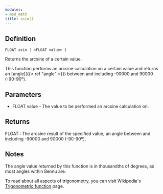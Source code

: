 ```yaml
---
modules:
- mod_math
title: asin()
---
```


## Definition

    FLOAT asin ( <FLOAT value> )

Returns the arcsine of a certain value.

This function performs an arcsine calculation on a certain value and returns an [angle]({{< ref "angle" >}}) between and including -90000 and 90000 (-90-90º).

## Parameters

- FLOAT value - The value to be performed an arcsine calculation on.

## Returns

FLOAT : The arcsine result of the specified value, an angle between and including -90000 and 90000 (-90-90º).

## Notes

The angle value returned by this function is in thousandths of degrees, as most angles within Bennu are.

To read about all aspects of trigonometry, you can visit Wikipedia's [Trigonometric function](https://en.wikipedia.org/wiki/Trigonometric_functions) page.
